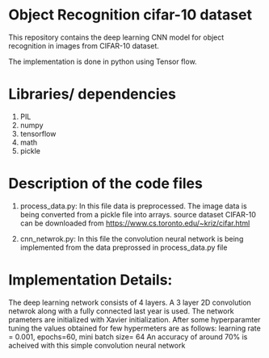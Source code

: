 # Object Recognition cifar-10 dataset
This repository contains the deep learning CNN model for object recognition in images from CIFAR-10 dataset. 

The implementation is done in python using Tensor flow.

# Libraries/ dependencies
1. PIL
2. numpy
3. tensorflow
4. math
5. pickle

# Description of the code files
1. process_data.py: In this file data is preprocessed. The image data is being converted from a pickle file into arrays.
source dataset CIFAR-10 can be downloaded from https://www.cs.toronto.edu/~kriz/cifar.html

2. cnn_netwrok.py: In this file the convolution neural network is being implemented from the data preprossed in process_data.py file

# Implementation Details:
The deep learning network consists of 4 layers. A 3 layer 2D convolution netwrok along with a fully connected last year is used.
The network prameters are initialized with Xavier initialization.
After some hyperparamter tuning the values obtained for few hypermeters are as follows: learning rate = 0.001, epochs=60, mini batch size= 64
An accuracy of around 70% is acheived with this simple convolution neural network

